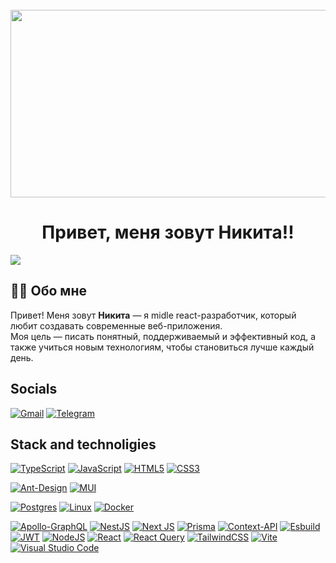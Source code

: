 <br clear="both">

<div align="center">
  <img height="300" width="600" src="https://user-images.githubusercontent.com/74038190/225813708-98b745f2-7d22-48cf-9150-083f1b00d6c9.gif"  />
</div>

<h1 align="center">Привет, меня зовут Никита!!</h1>

![](https://github-readme-stats.vercel.app/api/top-langs/?username=NikitaBasmanov&size_weight=0.0&count_weight=0.5&byte_count=0.5&repo_count=0.5&theme=dark&hide_border=false&include_all_commits=false&count_private=false)

## 👨‍💻 Обо мне

Привет! Меня зовут **Никита** — я midle react-разработчик, который любит создавать современные веб-приложения.  
Моя цель — писать понятный, поддерживаемый и эффективный код, а также учиться новым технологиям, чтобы становиться лучше каждый день.

## Socials

[![Gmail](https://img.shields.io/badge/Gmail-D14836?style=for-the-badge&logo=gmail&logoColor=white)]("Nicitabasmanov@gmail.com")
[![Telegram](https://img.shields.io/badge/Telegram-2CA5E0?style=for-the-badge&logo=telegram&logoColor=white)]("https://t.me/nicita_basmanov")
<br />

## Stack and technoligies

[![TypeScript](https://img.shields.io/badge/typescript-%23007ACC.svg?style=for-the-badge&logo=typescript&logoColor=white)](#)
[![JavaScript](https://img.shields.io/badge/javascript-%23323330.svg?style=for-the-badge&logo=javascript&logoColor=%23F7DF1E)](#)
[![HTML5](https://img.shields.io/badge/html5-%23E34F26.svg?style=for-the-badge&logo=html5&logoColor=white)](#)
[![CSS3](https://img.shields.io/badge/css3-%231572B6.svg?style=for-the-badge&logo=css3&logoColor=white)](#)

[![Ant-Design](https://img.shields.io/badge/-AntDesign-%230170FE?style=for-the-badge&logo=ant-design&logoColor=white)](#)
[![MUI](https://img.shields.io/badge/MUI-%230081CB.svg?style=for-the-badge&logo=mui&logoColor=white)](#)

[![Postgres](https://img.shields.io/badge/postgres-%23316192.svg?style=for-the-badge&logo=postgresql&logoColor=white)](#)
[![Linux](https://img.shields.io/badge/Linux-FCC624?style=for-the-badge&logo=linux&logoColor=black)](#)
[![Docker](https://img.shields.io/badge/docker-%230db7ed.svg?style=for-the-badge&logo=docker&logoColor=white)](#)

[![Apollo-GraphQL](https://img.shields.io/badge/-ApolloGraphQL-311C87?style=for-the-badge&logo=apollo-graphql)](#)
[![NestJS](https://img.shields.io/badge/nestjs-%23E0234E.svg?style=for-the-badge&logo=nestjs&logoColor=white)](#)
[![Next JS](https://img.shields.io/badge/Next-black?style=for-the-badge&logo=next.js&logoColor=white)](#)
[![Prisma](https://img.shields.io/badge/Prisma-3982CE?style=for-the-badge&logo=Prisma&logoColor=white)](#)
[![Context-API](https://img.shields.io/badge/Context--Api-000000?style=for-the-badge&logo=react)](#)
[![Esbuild](https://img.shields.io/badge/esbuild-%23FFCF00.svg?style=for-the-badge&logo=esbuild&logoColor=black)](#)
[![JWT](https://img.shields.io/badge/JWT-black?style=for-the-badge&logo=JSON%20web%20tokens)](#)
[![NodeJS](https://img.shields.io/badge/node.js-6DA55F?style=for-the-badge&logo=node.js&logoColor=white)](#)
[![React](https://img.shields.io/badge/react-%2320232a.svg?style=for-the-badge&logo=react&logoColor=%2361DAFB)](#)
[![React Query](https://img.shields.io/badge/-React%20Query-FF4154?style=for-the-badge&logo=react%20query&logoColor=white)](#)
[![TailwindCSS](https://img.shields.io/badge/tailwindcss-%2338B2AC.svg?style=for-the-badge&logo=tailwind-css&logoColor=white)](#)
[![Vite](https://img.shields.io/badge/vite-%23646CFF.svg?style=for-the-badge&logo=vite&logoColor=white)](#)
[![Visual Studio Code](https://img.shields.io/badge/Visual%20Studio%20Code-0078d7.svg?style=for-the-badge&logo=visual-studio-code&logoColor=white)](#)

